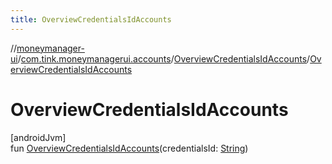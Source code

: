 ```yaml
---
title: OverviewCredentialsIdAccounts
---
```

//[moneymanager-ui](../../../index.html)/[com.tink.moneymanagerui.accounts](../index.html)/[OverviewCredentialsIdAccounts](index.html)/[OverviewCredentialsIdAccounts](-overview-credentials-id-accounts.html)



# OverviewCredentialsIdAccounts



[androidJvm]\
fun [OverviewCredentialsIdAccounts](-overview-credentials-id-accounts.html)(credentialsId: [String](https://kotlinlang.org/api/latest/jvm/stdlib/kotlin/-string/index.html))




